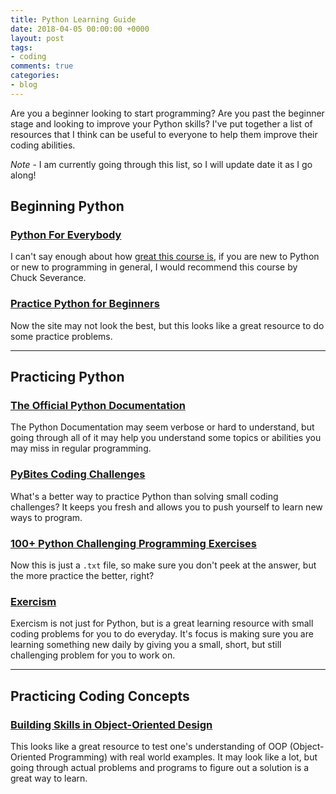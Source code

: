 ```yaml
---
title: Python Learning Guide
date: 2018-04-05 00:00:00 +0000
layout: post
tags:
- coding 
comments: true 
categories:
- blog
---
```


Are you a beginner looking to start programming? Are you past the beginner stage and looking to improve your Python skills? I've put together a list of resources that I think can be useful to everyone to help them improve their coding abilities.

*Note* - I am currently going through this list, so I will update date it as I go along!

## Beginning Python

### [Python For Everybody](py4e.com)
I can't say enough about how [great this course is](/blog/2018/04/02/learn-python), if you are new to Python or new to programming in general, I would recommend this course by Chuck Severance.

### [Practice Python for Beginners](https://www.practicepython.org/)
Now the site may not look the best, but this looks like a great resource to do some practice problems. 

-----
## Practicing Python

### [The Official Python Documentation](https://docs.python.org/3/library/index.html)
The Python Documentation may seem verbose or hard to understand, but going through all of it may help you understand some topics or abilities you may miss in regular programming. 

### [PyBites Coding Challenges](https://codechalleng.es/)
What's a better way to practice Python than solving small coding challenges? It keeps you fresh and allows you to push yourself to learn new ways to program.

### [100+ Python Challenging Programming Exercises](https://github.com/zhiwehu/Python-programming-exercises/blob/master/100+%20Python%20challenging%20programming%20exercises.txt)
Now this is just a `.txt` file, so make sure you don't peek at the answer, but the more practice the better, right?

### [Exercism](http://exercism.io/languages/python/exercises)
Exercism is not just for Python, but is a great learning resource with small coding problems for you to do everyday. It's focus is making sure you are learning something new daily by giving you a small, short, but still challenging problem for you to work on. 

-----
## Practicing Coding Concepts

### [Building Skills in Object-Oriented Design](http://buildingskills.itmaybeahack.com/book/oodesign-3.1/html/preface.html)
This looks like a great resource to test one's understanding of OOP (Object-Oriented Programming) with real world examples. It may look like a lot, but going through actual problems and programs to figure out a solution is a great way to learn. 